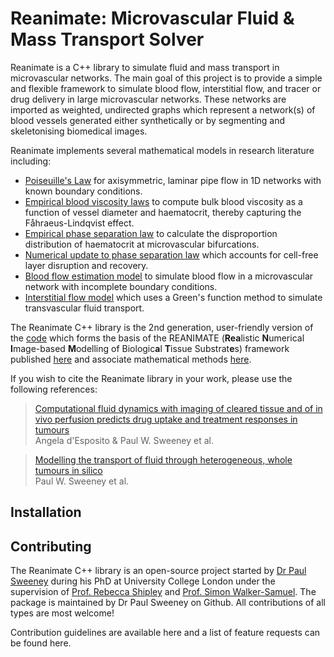 # Reanimate: Microvascular Fluid & Mass Transport Solver

Reanimate is a C++ library to simulate fluid and mass transport in microvascular networks. 
The main goal of this project is to provide a simple and flexible framework to simulate blood flow, interstitial flow, and tracer or drug delivery in large microvascular networks. 
These networks are imported as weighted, undirected graphs which represent a network(s) of blood vessels generated either synthetically or by segmenting and skeletonising biomedical images. 

Reanimate implements several mathematical models in research literature including:
* [Poiseuille's Law](https://www.annualreviews.org/doi/10.1146/annurev.fl.25.010193.000245) for axisymmetric, laminar pipe flow in 1D networks with known boundary conditions.
* [Empirical blood viscosity laws](https://journals.physiology.org/doi/full/10.1152/ajpheart.00297.2005) to compute bulk blood viscosity as a function of vessel diameter and haematocrit, thereby capturing the Fåhraeus-Lindqvist effect.
* [Empirical phase separation law](https://www.ahajournals.org/doi/10.1161/01.res.67.4.826?url_ver=Z39.88-2003&rfr_id=ori:rid:crossref.org&rfr_dat=cr_pub%20%200pubmed) to calculate the disproportion distribution of haematocrit at microvascular bifurcations.
* [Numerical update to phase separation law](https://www.pnas.org/content/117/45/27811) which accounts for cell-free layer disruption and recovery.
* [Blood flow estimation model](https://onlinelibrary.wiley.com/doi/10.1111/j.1549-8719.2012.00184.x) to simulate blood flow in a microvascular network with incomplete boundary conditions.
* [Interstitial flow model](https://journals.plos.org/ploscompbiol/article/comments?id=10.1371/journal.pcbi.1006751) which uses a Green's function method to simulate transvascular fluid transport.

The Reanimate C++ library is the 2nd generation, user-friendly version of the [code](https://zenodo.org/record/1414160#.YXbN7y1Q1bV) which forms the basis of the REANIMATE (**Rea**listic **N**umerical **I**mage-based **M**odelling of Biologic**a**l **T**issue Substrat**e**s) framework published [here](http://www.nature.com/articles/s41551-018-0306-y) and associate mathematical methods [here](https://journals.plos.org/ploscompbiol/article/comments?id=10.1371/journal.pcbi.1006751).

If you wish to cite the Reanimate library in your work, please use the following references:
> [Computational fluid dynamics with imaging of cleared tissue and of in vivo perfusion predicts drug uptake and treatment responses in tumours](http://www.nature.com/articles/s41551-018-0306-y)<br>
> Angela d'Esposito & Paul W. Sweeney et al.

> [Modelling the transport of fluid through heterogeneous, whole tumours in silico](https://journals.plos.org/ploscompbiol/article/comments?id=10.1371/journal.pcbi.1006751)<br>
> Paul W. Sweeney et al.

## Installation

## Contributing
The Reanimate C++ library is an open-source project started by [Dr Paul Sweeney](www.psweeney.co.uk) during his PhD at University College London under the supervision of [Prof. Rebecca Shipley](https://mecheng.ucl.ac.uk/people/profile/dr-rebecca-shipley/) and [Prof. Simon Walker-Samuel](http://simonwalkersamuel.com). The package is maintained by Dr Paul Sweeney on Github. All contributions of all types are most welcome!

Contribution guidelines are available here and a list of feature requests can be found here.
